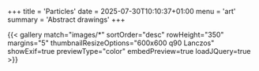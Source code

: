 +++
title = 'Particles'
date = 2025-07-30T10:10:37+01:00
menu = 'art'
summary = 'Abstract drawings'
+++

{{< gallery match="images/*" sortOrder="desc" rowHeight="350" margins="5" thumbnailResizeOptions="600x600 q90 Lanczos" showExif=true previewType="color" embedPreview=true loadJQuery=true >}}


